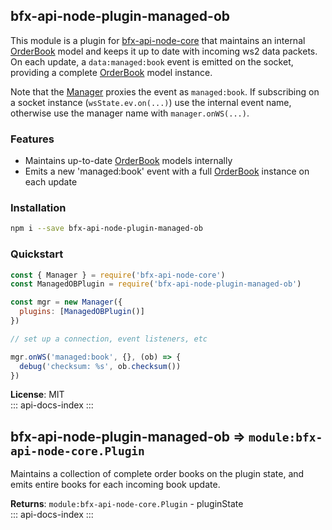 <a id="module_bfx-api-node-plugin-managed-ob"></a>

## bfx-api-node-plugin-managed-ob
This module is a plugin for
[bfx-api-node-core](module:bfx-api-node-core) that maintains an
internal [OrderBook](module:bfx-api-node-models.OrderBook) model and
keeps it up to date with incoming ws2 data packets. On each update, a
`data:managed:book` event is emitted on the socket, providing a complete
[OrderBook](module:bfx-api-node-models.OrderBook) model instance.

Note that the [Manager](module:bfx-api-node-core.Manager) proxies the
event as `managed:book`. If subscribing on a socket instance
(`wsState.ev.on(...)`) use the internal event name, otherwise use the
manager name with `manager.onWS(...)`.

### Features

* Maintains up-to-date
  [OrderBook](module:bfx-api-node-models.OrderBook) models internally
* Emits a new 'managed:book' event with a full
  [OrderBook](module:bfx-api-node-models.OrderBook) instance on each
  update

### Installation

```bash
npm i --save bfx-api-node-plugin-managed-ob
```

### Quickstart

```js
const { Manager } = require('bfx-api-node-core')
const ManagedOBPlugin = require('bfx-api-node-plugin-managed-ob')

const mgr = new Manager({
  plugins: [ManagedOBPlugin()]
})

// set up a connection, event listeners, etc

mgr.onWS('managed:book', {}, (ob) => {
  debug('checksum: %s', ob.checksum())
})
```

**License**: MIT  
::: api-docs-index
:::
<a id="module_bfx-api-node-plugin-managed-ob"></a>

## bfx-api-node-plugin-managed-ob ⇒ <code>module:bfx-api-node-core.Plugin</code>
Maintains a collection of complete order books on the plugin state, and
emits entire books for each incoming book update.

**Returns**: <code>module:bfx-api-node-core.Plugin</code> - pluginState  
::: api-docs-index
:::
